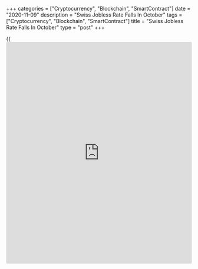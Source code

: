 +++
categories = ["Cryptocurrency", "Blockchain", "SmartContract"]
date = "2020-11-09"
description = "Swiss Jobless Rate Falls In October"
tags = ["Cryptocurrency", "Blockchain", "SmartContract"]
title = "Swiss Jobless Rate Falls In October"
type = "post"
+++

{{<iframe id="large-banner" src="https://www.bounty.group/#slide=25.0" width="100%" height="600" scrolling="no" style="border: 0px solid rgb(216, 221, 230); border-radius: 3px;">}}

Switzerland's jobless rate declined marginally in October, data from the
State Secretariat for Economic Affairs, or SECO, showed on Monday.

The jobless rate fell to a seasonally adjusted 3.3 percent in October
from 3.4 percent in September. Economists had expected a rate of 3.4
percent.

On an unadjusted basis, the unemployment rate remained unchanged at 3.2
percent in October. Economists had forecast the rate of 3.3 percent.

The number of registered unemployed increased by 558 persons from the
previous month to 149,118 in October.

The unemployment rate among youth aged between 15 and 24 declined to 3.3
percent in October from 3.6 percent in the prior month.

For comments and feedback [contact](https://www.playgroundfx.com/contact/): editorial@rtt[news](https://www.letsplayfx.com/blog/forex-news-website/).com

[Economic News][1]

 **What parts of the world are seeing the best (and worst) economic
performances lately? Click[here][2] to check out our [Econ Scorecard][2]
and find out! See up-to-the-moment [ranking](https://www.playgroundfx.com/blog/crypto-exchange-ranking/)s for the best and worst
performers in [GDP][2], [unemployment rate][3], [inflation][4] and much
more.**

   1. www.rtt[news](https://www.letsplayfx.com/blog/forex-news-website/).com/Content/EconomicNews.aspx
   2. www.rtt[news](https://www.letsplayfx.com/blog/forex-news-website/).com/economic-scorecard/world-rank/GDP/highest-performance.aspx
   3. www.rtt[news](https://www.letsplayfx.com/blog/forex-news-website/).com/economic-scorecard/world-rank/unemployment-rate/lowest-performance.aspx
   4. www.rtt[news](https://www.letsplayfx.com/blog/forex-news-website/).com/economic-scorecard/world-rank/CPI/highest-performance.aspx